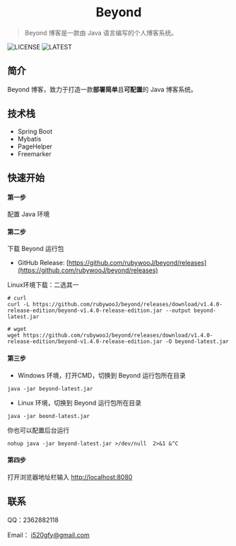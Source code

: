 <h1 align="center"><a href="https://github.com/rubywooJ/beyond" style="text-decoration:none">Beyond</a></h1>

> Beyond 博客是一款由 Java 语言编写的个人博客系统。

![LICENSE](https://img.shields.io/badge/dynamic/json?color=yellow&label=LICENSE&query=license.spdx_id&url=https%3A%2F%2Fapi.github.com%2Frepos%2FrubywooJ%2Fbeyond?style=flat-square) ![LATEST](https://img.shields.io/github/v/release/rubywooJ/beyond?style=flat-square)


## 简介

Beyond 博客，致力于打造一款**部署简单**且**可配置**的 Java 博客系统。

## 技术栈

- Spring Boot
- Mybatis
- PageHelper
- Freemarker

## 快速开始

#### 第一步

配置 Java 环境

#### 第二步

下载 Beyond 运行包

- GitHub Release: [https://github.com/rubywooJ/beyond/releases](https://github.com/rubywooJ/beyond/releases)

Linux环境下载：二选其一

```shell
# curl
curl -L https://github.com/rubywooJ/beyond/releases/download/v1.4.0-release-edition/beyond-v1.4.0-release-edition.jar --output beyond-latest.jar

# wget
wget https://github.com/rubywooJ/beyond/releases/download/v1.4.0-release-edition/beyond-v1.4.0-release-edition.jar -O beyond-latest.jar
```

#### 第三步

- Windows 环境，打开CMD，切换到 Beyond 运行包所在目录

```shell
java -jar beyond-latest.jar
```

- Linux 环境，切换到 Beyond 运行包所在目录

```shell
java -jar beond-latest.jar
```
你也可以配置后台运行

```shell
nohup java -jar beyond-latest.jar >/dev/null  2>&1 &^C
```

#### 第四步

打开浏览器地址栏输入 [http://localhost:8080](http://localhost:8080)

## 联系

QQ：2362882118

Email： i520gfy@gmail.com
